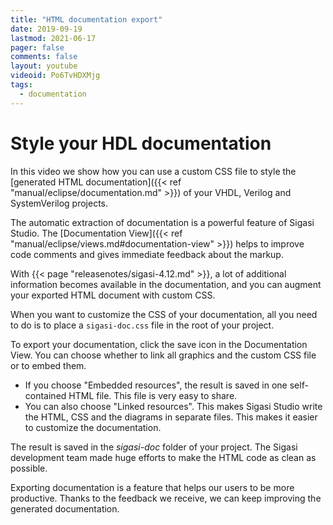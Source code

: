 ```yaml
---
title: "HTML documentation export"
date: 2019-09-19
lastmod: 2021-06-17
pager: false
comments: false
layout: youtube
videoid: Po6TvHDXMjg
tags:
  - documentation
---
```


# Style your HDL documentation

In this video we show how you can use a custom CSS file to style the [generated HTML documentation]({{< ref "manual/eclipse/documentation.md" >}}) of your VHDL, Verilog and SystemVerilog projects.

The automatic extraction of documentation is a powerful feature of Sigasi Studio. The [Documentation View]({{< ref "manual/eclipse/views.md#documentation-view" >}}) helps to improve code comments and gives immediate feedback about the markup.

With {{< page "releasenotes/sigasi-4.12.md" >}}, a lot of additional information becomes available in the documentation, and you can augment your exported HTML document with custom CSS.

When you want to customize the CSS of your documentation, all you need to do is to place a `sigasi-doc.css` file in the root of your project.

To export your documentation, click the save icon in the Documentation View. You can choose whether to link all graphics and the custom CSS file or to embed them.
* If you choose "Embedded resources", the result is saved in one self-contained HTML file. This file is very easy to share.
* You can also choose "Linked resources". This makes Sigasi Studio write the HTML, CSS and the diagrams in separate files. This makes it easier to customize the documentation.

The result is saved in the *sigasi-doc* folder of your project. The Sigasi development team made huge efforts to make the HTML code as clean as possible.

Exporting documentation is a feature that helps our users to be more productive. Thanks to the feedback we receive, we can keep improving the generated documentation.
